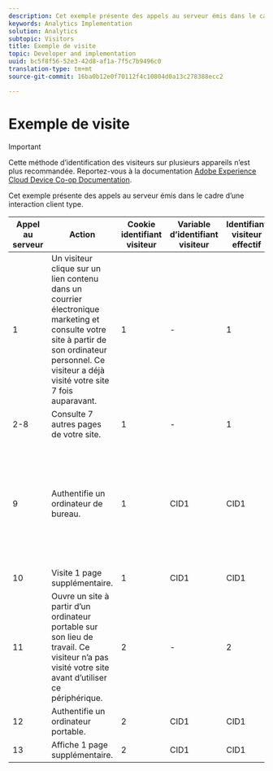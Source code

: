 ```yaml
---
description: Cet exemple présente des appels au serveur émis dans le cadre d’une interaction client type.
keywords: Analytics Implementation
solution: Analytics
subtopic: Visitors
title: Exemple de visite
topic: Developer and implementation
uuid: bc5f8f56-52e3-42d8-af1a-7f5c7b9496c0
translation-type: tm+mt
source-git-commit: 16ba0b12e0f70112f4c10804d0a13c278388ecc2

---
```



# Exemple de visite

>[!IMPORTANT]
>
>Cette méthode d’identification des visiteurs sur plusieurs appareils n’est plus recommandée. Reportez-vous à la documentation [Adobe Experience Cloud Device Co-op Documentation](https://marketing.adobe.com/resources/help/en_US/mcdc/).

Cet exemple présente des appels au serveur émis dans le cadre d’une interaction client type.

| Appel au serveur | Action | Cookie identifiant visiteur | Variable d’identifiant visiteur | Identifiant visiteur effectif | Numéro de page de la visite | Nombre de visites |
|--- |--- |--- |--- |--- |--- |--- |
| 1 | Un visiteur clique sur un lien contenu dans un courrier électronique marketing et consulte votre site à partir de son ordinateur personnel. Ce visiteur a déjà visité votre site 7 fois auparavant. | 1 | - | 1 | 1 | 8 |
| 2-8 | Consulte 7 autres pages de votre site. | 1 | - | 1 | 2-8 | 8 |
| 9 | Authentifie un ordinateur de bureau. | 1 | CID1 | CID1 | 9 <br>Il s’agit du tout premier accès de CID1, qui prend donc le contrôle et continue sur le profil du visiteur portant l’identifiant 1.</br> | 8 |
| 10 | Visite 1 page supplémentaire. | 1 | CID1 | CID1 | 10 | 8 |
| 11 | Ouvre un site à partir d’un ordinateur portable sur son lieu de travail. Ce visiteur n’a pas visité votre site avant d’utiliser ce périphérique. | 2 | - | 2 | 1 | 1 |
| 12 | Authentifie un ordinateur portable. | 2 | CID1 | CID1 | 1 | 9 |
| 13 | Affiche 1 page supplémentaire. | 2 | CID1 | CID1 | 2 | 9 |
